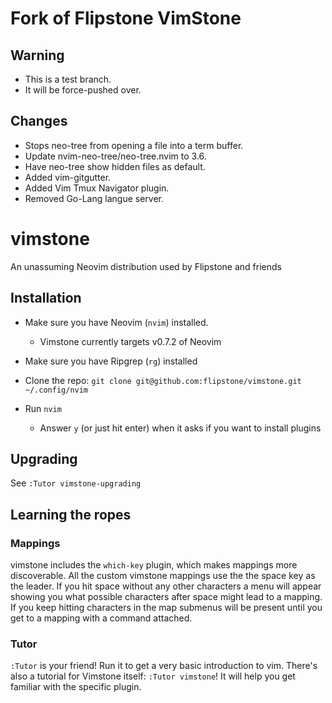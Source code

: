 # Fork of Flipstone VimStone

## Warning
- This is a test branch.
- It will be force-pushed over.

## Changes
- Stops neo-tree from opening a file into a term buffer.
- Update nvim-neo-tree/neo-tree.nvim to 3.6.
- Have neo-tree show hidden files as default.
- Added vim-gitgutter.
- Added Vim Tmux Navigator plugin.
- Removed Go-Lang langue server.

# vimstone

An unassuming Neovim distribution used by Flipstone and friends

## Installation

* Make sure you have Neovim (`nvim`) installed.
  * Vimstone currently targets v0.7.2 of Neovim
* Make sure you have Ripgrep (`rg`) installed

* Clone the repo: `git clone git@github.com:flipstone/vimstone.git ~/.config/nvim`
* Run `nvim`
  * Answer `y` (or just hit enter) when it asks if you want to install plugins

## Upgrading

See `:Tutor vimstone-upgrading`

## Learning the ropes

### Mappings

vimstone includes the `which-key` plugin, which makes mappings more
discoverable.  All the custom vimstone mappings use the the space key as the
leader. If you hit space without any other characters a menu will appear
showing you what possible characters after space might lead to a mapping. If
you keep hitting characters in the map submenus will be present until you get
to a mapping with a command attached.

### Tutor

`:Tutor` is your friend! Run it to get a very basic introduction to vim.
There's also a tutorial for Vimstone itself: `:Tutor vimstone`! It will help
you get familiar with the specific plugin.
